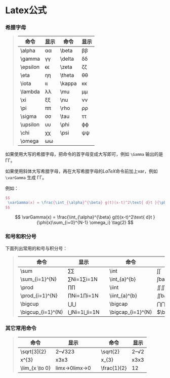 # Latex公式

### 希腊字母

> | 命令     | 显示 | 命令   | 显示 |
> | -------- | ---- | ------ | ---- |
> | \alpha   | αα   | \beta  | ββ   |
> | \gamma   | γγ   | \delta | δδ   |
> | \epsilon | ϵϵ   | \zeta  | ζζ   |
> | \eta     | ηη   | \theta | θθ   |
> | \iota    | ιι   | \kappa | κκ   |
> | \lambda  | λλ   | \mu    | μμ   |
> | \xi      | ξξ   | \nu    | νν   |
> | \pi      | ππ   | \rho   | ρρ   |
> | \sigma   | σσ   | \tau   | ττ   |
> | \upsilon | υυ   | \phi   | ϕϕ   |
> | \chi     | χχ   | \psi   | ψψ   |
> | \omega   | ωω   |        |      |

如果使用大写的希腊字母，把命令的首字母变成大写即可，例如 `\Gamma` 输出的是 ΓΓ。

如果使用斜体大写希腊字母，再在大写希腊字母的*LaTeX*命令前加上var，例如`\varGamma` 生成 ΓΓ。

例如：

```latex
$$
 \varGamma(x) = \frac{\int_{\alpha}^{\beta} g(t)(x-t)^2\text{ d}t }{\phi(x)\sum_{i=0}^{N-1} \omega_i} \tag{2}
$$
```


$$
\varGamma(x) = \frac{\int_{\alpha}^{\beta} g(t)(x-t)^2\text{ d}t }{\phi(x)\sum_{i=0}^{N-1} \omega_i} \tag{2}
$$


### **和号和积分号**

下面列出常用的和号与积分号：

> | 命令              | 显示       |      | 命令              | 显示               |
> | ----------------- | ---------- | ---- | ----------------- | ------------------ |
> | \sum              | ∑∑         |      | \int              | ∫∫                 |
> | \sum_{i=1}^{N}    | ∑Ni=1∑i=1N |      | \int_{a}^{b}      | ∫ba∫ab             |
> | \prod             | ∏∏         |      | \iint             | ∬∬                 |
> | \prod_{i=1}^{N}   | ∏Ni=1∏i=1N |      | \iint_{a}^{b}     | ∬ba∬ab             |
> | \bigcup           | ⋃⋃         |      | \bigcap           | ⋂⋂                 |
> | \bigcup_{i=1}^{N} | ⋃Ni=1⋃i=1N |      | \bigcap_{i=1}^{N} | $\bigcap_{i=1}^{N} |

### **其它常用命令**

> | 命令           | 显示         |      | 命令        | 显示 |
> | -------------- | ------------ | ---- | ----------- | ---- |
> | \sqrt[3]{2}    | 2–√323       |      | \sqrt{2}    | 2–√2 |
> | x^{3}          | x3x3         |      | x_{3}       | x3x3 |
> | \lim_{x \to 0} | limx→0limx→0 |      | \frac{1}{2} | 12   |